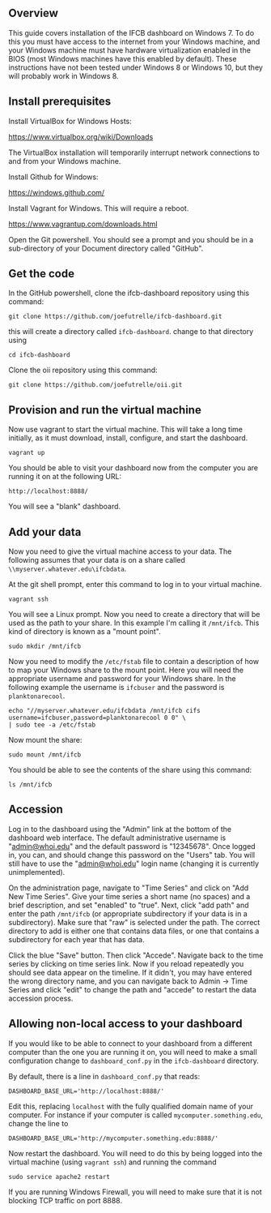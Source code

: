 ## Overview

This guide covers installation of the IFCB dashboard on Windows 7. To do this you must have access to the internet from your Windows machine, and your Windows machine must have hardware virtualization enabled in the BIOS (most Windows machines have this enabled by default). These instructions have not been tested under Windows 8 or Windows 10, but they will probably work in Windows 8.

## Install prerequisites

Install VirtualBox for Windows Hosts:

https://www.virtualbox.org/wiki/Downloads

The VirtualBox installation will temporarily interrupt network connections to and from your Windows machine.

Install Github for Windows:

https://windows.github.com/

Install Vagrant for Windows. This will require a reboot.

https://www.vagrantup.com/downloads.html

Open the Git powershell. You should see a prompt and you should be in a sub-directory of your Document directory called "GitHub".

## Get the code

In the GitHub powershell, clone the ifcb-dashboard repository using this command:

```
git clone https://github.com/joefutrelle/ifcb-dashboard.git
```

this will create a directory called `ifcb-dashboard`. change to that directory using

```
cd ifcb-dashboard
```

Clone the oii repository using this command:

```
git clone https://github.com/joefutrelle/oii.git
```

## Provision and run the virtual machine

Now use vagrant to start the virtual machine. This will take a long time initially, as it must download, install, configure, and start the dashboard.

```
vagrant up
```

You should be able to visit your dashboard now from the computer you are running it on at the following URL:

```
http://localhost:8888/
```

You will see a "blank" dashboard.

## Add your data

Now you need to give the virtual machine access to your data. The following assumes that your data is on a share called `\\myserver.whatever.edu\ifcbdata`.

At the git shell prompt, enter this command to log in to your virtual machine.

```
vagrant ssh
```

You will see a Linux prompt. Now you need to create a directory that will be used as the path to your share. In this example I'm calling it `/mnt/ifcb`. This kind of directory is known as a "mount point".

```
sudo mkdir /mnt/ifcb
```

Now you need to modify the `/etc/fstab` file to contain a description of how to map your Windows share to the mount point. Here you will need the appropriate username and password for your Windows share. In the following example the username is `ifcbuser` and the password is `planktonarecool`.

```
echo "//myserver.whatever.edu/ifcbdata /mnt/ifcb cifs username=ifcbuser,password=planktonarecool 0 0" \
| sudo tee -a /etc/fstab
```

Now mount the share:

```
sudo mount /mnt/ifcb
```

You should be able to see the contents of the share using this command:

```
ls /mnt/ifcb
```

## Accession

Log in to the dashboard using the "Admin" link at the bottom of the dashboard web interface. The default administrative username is "admin@whoi.edu" and the default password is "12345678". Once logged in, you can, and should change this password on the "Users" tab. You will still have to use the "admin@whoi.edu" login name (changing it is currently unimplemented).

On the administration page, navigate to "Time Series" and click on "Add New Time Series". Give your time series a short name (no spaces) and a brief description, and set "enabled" to "true". Next, click "add path" and enter the path `/mnt/ifcb` (or appropriate subdirectory if your data is in a subdirectory). Make sure that "raw" is selected under the path. The correct directory to add is either one that contains data files, or one that contains a subdirectory for each year that has data.

Click the blue "Save" button. Then click "Accede". Navigate back to the time series by clicking on time series link. Now if you reload repeatedly you should see data appear on the timeline. If it didn't, you may have entered the wrong directory name, and you can navigate back to Admin -> Time Series and click "edit" to change the path and "accede" to restart the data accession process.

## Allowing non-local access to your dashboard

If you would like to be able to connect to your dashboard from a different computer than the one you are running it on, you will need to make a small configuration change to `dashboard_conf.py` in the `ifcb-dashboard` directory.

By default, there is a line in `dashboard_conf.py` that reads:

```
DASHBOARD_BASE_URL='http://localhost:8888/'
```

Edit this, replacing `localhost` with the fully qualified domain name of your computer. For instance if your computer is called `mycomputer.something.edu`, change the line to

```
DASHBOARD_BASE_URL='http://mycomputer.something.edu:8888/'
```

Now restart the dashboard. You will need to do this by being logged into the virtual machine (using `vagrant ssh`) and running the command

```
sudo service apache2 restart
```

If you are running Windows Firewall, you will need to make sure that it is not blocking TCP traffic on port 8888.